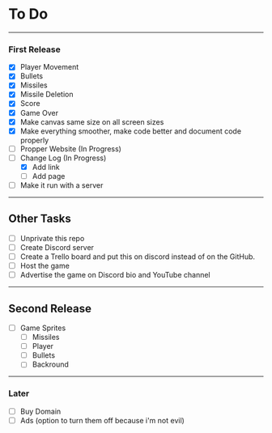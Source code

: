 # To Do

---

### First Release

- [X] Player Movement
- [X] Bullets
- [X] Missiles
- [X] Missile Deletion
- [X] Score
- [X] Game Over
- [X] Make canvas same size on all screen sizes
- [X] Make everything smoother, make code better and document code properly
- [ ] Propper Website (In Progress)
- [ ] Change Log (In Progress)
  - [X] Add link
  - [ ] Add page
- [ ] Make it run with a server

---

## Other Tasks

- [ ] Unprivate this repo
- [ ] Create Discord server
- [ ] Create a Trello board and put this on discord instead of on the GitHub.
- [ ] Host the game
- [ ] Advertise the game on Discord bio and YouTube channel

---

## Second Release

- [ ] Game Sprites
  - [ ] Missiles
  - [ ] Player
  - [ ] Bullets
  - [ ] Backround

---

### Later

- [ ] Buy Domain
- [ ] Ads (option to turn them off because i'm not evil)